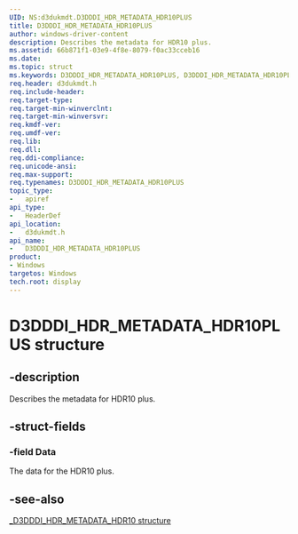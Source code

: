 ```yaml
---
UID: NS:d3dukmdt.D3DDDI_HDR_METADATA_HDR10PLUS
title: D3DDDI_HDR_METADATA_HDR10PLUS
author: windows-driver-content
description: Describes the metadata for HDR10 plus.
ms.assetid: 66b871f1-03e9-4f8e-8079-f0ac33cceb16
ms.date:
ms.topic: struct
ms.keywords: D3DDDI_HDR_METADATA_HDR10PLUS, D3DDDI_HDR_METADATA_HDR10PLUS,
req.header: d3dukmdt.h
req.include-header:
req.target-type:
req.target-min-winverclnt:
req.target-min-winversvr:
req.kmdf-ver:
req.umdf-ver:
req.lib:
req.dll:
req.ddi-compliance:
req.unicode-ansi:
req.max-support:
req.typenames: D3DDDI_HDR_METADATA_HDR10PLUS
topic_type:
-	apiref
api_type:
-	HeaderDef
api_location:
-	d3dukmdt.h
api_name:
-	D3DDDI_HDR_METADATA_HDR10PLUS
product: 
- Windows
targetos: Windows
tech.root: display
---
```


# D3DDDI_HDR_METADATA_HDR10PLUS structure

## -description

Describes the metadata for HDR10 plus.

## -struct-fields

### -field Data

The data for the HDR10 plus.



## -see-also

[_D3DDDI_HDR_METADATA_HDR10 structure](ns-d3dukmdt-_d3dddi_hdr_metadata_hdr10.md)
